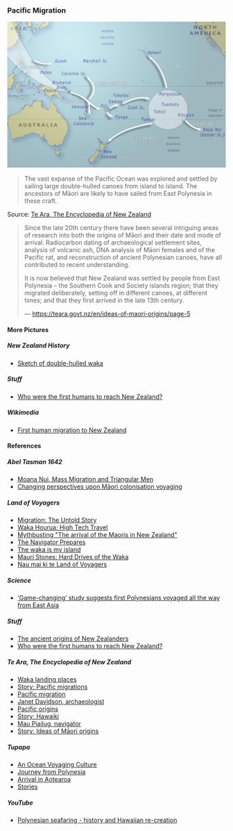 ### Pacific Migration

![Pacific migration](pictures/15x10cm-pacific-migrations.jpg)

> The vast expanse of the Pacific Ocean was explored and settled
> by sailing large double-hulled canoes from island to island.
> The ancestors of Māori are likely to have sailed from East Polynesia
> in these craft.

Source: [Te Ara, The Encyclopedia of New Zealand](https://teara.govt.nz/en/map/5994/pacific-migration)

> Since the late 20th century there have been several intriguing areas
> of research into both the origins of Māori and their date and mode
> of arrival. Radiocarbon dating of archaeological settlement sites,
> analysis of volcanic ash, DNA analysis of Māori females and of the
> Pacific rat, and reconstruction of ancient Polynesian canoes, have
> all contributed to recent understanding.
>
> It is now believed that New Zealand was settled by people from
> East Polynesia – the Southern Cook and Society islands region;
> that they migrated deliberately, setting off in different canoes, at
> different times; and that they first arrived in the late 13th century.
>
> — https://teara.govt.nz/en/ideas-of-maori-origins/page-5

#### More Pictures

##### New Zealand History

* [Sketch of double-hulled waka](https://nzhistory.govt.nz/media/photo/sketch-double-hulled-waka)

##### Stuff

* [Who were the first humans to reach New Zealand?](https://www.stuff.co.nz/science/100629585/dna-who-were-the-first-humans-to-reach-aotearoa)

##### Wikimedia

* [First human migration to New Zealand](https://commons.wikimedia.org/wiki/File:First_human_migration_to_New_Zealand.svg)

#### References

##### Abel Tasman 1642

* [Moana Nui, Mass Migration and Triangular Men](http://abeltasman.org.nz/moana-nui-mass-migration-and-triangular-men/)
* [Changing perspectives upon Māori colonisation voyaging](http://abeltasman.org.nz/wp-content/uploads/2017/12/Changing-perspectives-upon-Maori-colonisation-voyaging.pdf)

##### Land of Voyagers

* [Migration: The Untold Story](https://www.thevoyage.co.nz/en/video/33_Migration-The-Untold-Story)
* [Waka Hourua: High Tech Travel](https://www.thevoyage.co.nz/en/video/37_Waka-Hourua-High-Tech-Travel)
* [Mythbusting "The arrival of the Maoris in New Zealand"](https://www.thevoyage.co.nz/en/video/45_Mythbusting-The-arrival-of-the-Maoris-in-New-Zealand-)
* [The Navigator Prepares](https://www.thevoyage.co.nz/en/video/39_The-Navigator-Prepares)
* [The waka is my island](https://www.thevoyage.co.nz/en/video/41_The-waka-is-my-island)
* [Mauri Stones: Hard Drives of the Waka](https://www.thevoyage.co.nz/en/video/63_MAURI-STONES-HARD-DRIVES-OF-THE-WAKA)
* [Nau mai ki te Land of Voyagers](https://www.thevoyage.co.nz/en/video/14_Nau-mai-ki-te-Land-of-Voyagers)

##### Science

* [‘Game-changing’ study suggests first Polynesians voyaged all the way from East Asia](https://www.sciencemag.org/news/2016/10/game-changing-study-suggests-first-polynesians-voyaged-all-way-east-asia)

##### Stuff

* [The ancient origins of New Zealanders](https://www.stuff.co.nz/science/100455675/the-ancient-origins-of-new-zealanders)
* [Who were the first humans to reach New Zealand?](https://www.stuff.co.nz/science/100629585/dna-who-were-the-first-humans-to-reach-aotearoa)

##### Te Ara, The Encyclopedia of New Zealand

* [Waka landing places](https://teara.govt.nz/en/interactive/14130/waka-landing-places)
* [Story: Pacific migrations](https://teara.govt.nz/en/pacific-migrations)
* [Pacific migration](https://teara.govt.nz/en/map/5994/pacific-migration)
* [Janet Davidson, archaeologist](https://teara.govt.nz/en/video/2301/janet-davidson-archaeologist)
* [Pacific origins](https://teara.govt.nz/en/waka-canoes/page-1)
* [Story: Hawaiki](https://teara.govt.nz/en/hawaiki)
* [Mau Piailug, navigator](https://teara.govt.nz/en/video/5995/mau-piailug-navigator)
* [Story: Ideas of Māori origins](https://teara.govt.nz/en/ideas-of-maori-origins)

##### Tupapa

* [An Ocean Voyaging Culture](https://www.tupapa.nz/stories/ocean-voyaging-culture)
* [Journey from Polynesia](https://www.tupapa.nz/stories/journey-from-polynesia)
* [Arrival in Aotearoa](https://www.tupapa.nz/stories/arrival-in-aotearoa)
* [Stories](https://www.tupapa.nz/stories-intro.html)

##### YouTube

* [Polynesian seafaring - history and Hawaiian re-creation](https://www.youtube.com/watch?v=ghojMWv5AZA)
